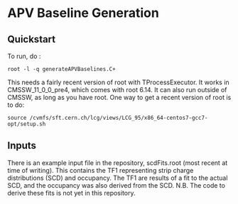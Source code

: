 # APV Baseline Generation

## Quickstart
To run, do :
```
root -l -q generateAPVBaselines.C+
```
This needs a fairly recent version of root with TProcessExecutor.  It works in CMSSW_11_0_0_pre4, which comes with root 6.14.
It can also run outside of CMSSW, as long as you have root.  One way to get a recent version of root is to do:
```
source /cvmfs/sft.cern.ch/lcg/views/LCG_95/x86_64-centos7-gcc7-opt/setup.sh
```

## Inputs
There is an example input file in the repository, scdFits.root (most recent at time of writing).
This contains the TF1 representing strip charge distributions (SCD) and occupancy.
The TF1 are results of a fit to the actual SCD, and the occupancy was also derived from the SCD.
N.B. The code to derive these fits is not yet in this repository.
